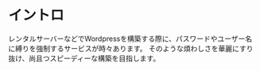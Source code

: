 # イントロ
レンタルサーバーなどでWordpressを構築する際に、パスワードやユーザー名に縛りを強制するサービスが時々あります。
そのような煩わしさを華麗にすり抜け、尚且つスピーディーな構築を目指します。
